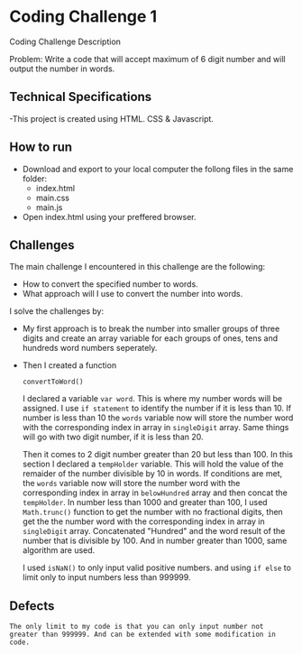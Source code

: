 
# Coding Challenge 1

Coding Challenge Description

Problem: Write a code that will accept maximum of 6 digit number and will output the number in words.

## Technical Specifications
-This project is created using HTML. CSS & Javascript.

## How to run
-   Download and export to your local computer the follong files in the same folder:
    -   index.html
    -   main.css
    -   main.js
-   Open index.html using your preffered browser.
## Challenges

The main challenge I encountered in this challenge are the following:
-   How to convert the specified number to words.
-   What approach will I use to convert the number into words.
 
I solve the challenges by:
-   My first approach is to break the number into smaller groups of three digits and create an array variable for each groups of ones, tens and hundreds word numbers seperately.
-   Then I created a function
    
        convertToWord()

    I declared a variable ```var word```. This is where my number words will be assigned.
    I use ```if statement``` to identify the number if it is less than 10. If number is less than 10 the ```words``` variable now will store the number word with the corresponding index in array in ```singleDigit``` array.
    Same things will go with two digit number, if it is less than 20.

    Then it comes to 2 digit number greater than 20 but less than 100.
    In this section I declared a ```tempHolder``` variable. This will hold the value of the remaider of the number divisible by 10 in words. If conditions are met, the ```words``` variable now will store the number word with the corresponding index in array in ```belowHundred``` array and then concat the ```tempHolder```.
    In number less than 1000 and greater than 100, I used ```Math.trunc()``` function to get the number with no fractional digits, then get the the number word with the corresponding index in array in ```singleDigit``` array. Concatenated "Hundred" and the word result of the number that is divisible by 100.
    And in number greater than 1000, same algorithm are used.

    I used ```isNaN()``` to only input valid positive numbers. and using ```if else``` to limit only to input numbers less than 999999. 

    


## Defects
    The only limit to my code is that you can only input number not greater than 999999. And can be extended with some modification in code.